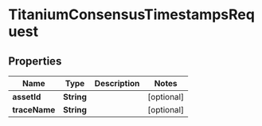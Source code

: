 

# TitaniumConsensusTimestampsRequest


## Properties

| Name | Type | Description | Notes |
|------------ | ------------- | ------------- | -------------|
|**assetId** | **String** |  |  [optional] |
|**traceName** | **String** |  |  [optional] |




